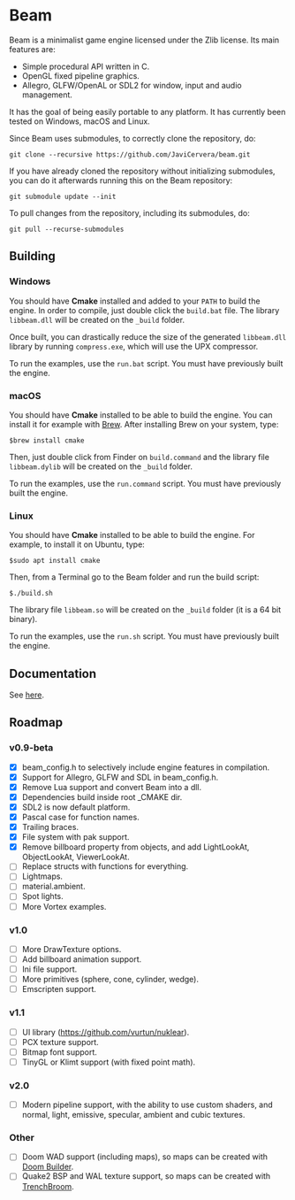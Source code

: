 # Beam

Beam is a minimalist game engine licensed under the Zlib license. Its main features are:

* Simple procedural API written in C.
* OpenGL fixed pipeline graphics.
* Allegro, GLFW/OpenAL or SDL2 for window, input and audio management.

It has the goal of being easily portable to any platform. It has currently been tested on Windows, macOS and Linux.

Since Beam uses submodules, to correctly clone the repository, do:

`git clone --recursive https://github.com/JaviCervera/beam.git`

If you have already cloned the repository without initializing submodules, you can do it afterwards running this on the Beam repository:

`git submodule update --init`

To pull changes from the repository, including its submodules, do:

`git pull --recurse-submodules`

## Building

### Windows

You should have **Cmake** installed and added to your `PATH` to build the engine. In order to compile, just double click the `build.bat` file. The library `libbeam.dll` will be created on the `_build` folder.

Once built, you can drastically reduce the size of the generated `libbeam.dll` library by running `compress.exe`, which will use the UPX compressor.

To run the examples, use the `run.bat` script. You must have previously built the engine.

### macOS

You should have **Cmake** installed to be able to build the engine. You can install it for example with [Brew](https://brew.sh/). After installing Brew on your system, type:

`$brew install cmake`

Then, just double click from Finder on `build.command` and the library file `libbeam.dylib` will be created on the `_build` folder.

To run the examples, use the `run.command` script. You must have previously built the engine.

### Linux

You should have **Cmake** installed to be able to build the engine. For example, to install it on Ubuntu, type:

`$sudo apt install cmake`

Then, from a Terminal go to the Beam folder and run the build script:

`$./build.sh`

The library file `libbeam.so` will be created on the `_build` folder (it is a 64 bit binary).

To run the examples, use the `run.sh` script. You must have previously built the engine.

## Documentation

See [here](./doc/documentation.md).

## Roadmap

### v0.9-beta

- [x] beam_config.h to selectively include engine features in compilation.
- [x] Support for Allegro, GLFW and SDL in beam_config.h.
- [x] Remove Lua support and convert Beam into a dll.
- [x] Dependencies build inside root _CMAKE dir.
- [x] SDL2 is now default platform.
- [x] Pascal case for function names.
- [x] Trailing braces.
- [x] File system with pak support.
- [x] Remove billboard property from objects, and add LightLookAt, ObjectLookAt, ViewerLookAt.
- [ ] Replace structs with functions for everything.
- [ ] Lightmaps.
- [ ] material.ambient.
- [ ] Spot lights.
- [ ] More Vortex examples.

### v1.0

- [ ] More DrawTexture options.
- [ ] Add billboard animation support.
- [ ] Ini file support.
- [ ] More primitives (sphere, cone, cylinder, wedge).
- [ ] Emscripten support.

### v1.1

- [ ] UI library (https://github.com/vurtun/nuklear).
- [ ] PCX texture support.
- [ ] Bitmap font support.
- [ ] TinyGL or Klimt support (with fixed point math).

### v2.0

- [ ] Modern pipeline support, with the ability to use custom shaders, and normal, light, emissive, specular, ambient and cubic textures.

### Other

- [ ] Doom WAD support (including maps), so maps can be created with [Doom Builder](http://doombuilder.com/).
- [ ] Quake2 BSP and WAL texture support, so maps can be created with [TrenchBroom](http://www.kristianduske.com/trenchbroom/).
